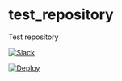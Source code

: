 

# test_repository
Test repository


[![Slack](https://imgur.com/a/q4TXD)](https://slack.com/signin)

[![Deploy](https://www.herokucdn.com/deploy/button.svg)](https://heroku.com/deploy?template=https://github.com/rauchg/slackin/tree/master)
